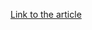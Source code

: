 [Link to the article](https://www.welivesecurity.com/2014/02/21/an-in-depth-analysis-of-linuxebury/)

